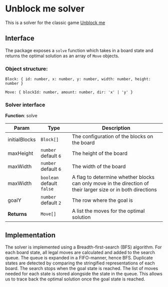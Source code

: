 # Unblock me solver

This is a solver for the classic game [Unblock me](https://play.google.com/store/apps/details?id=com.kiragames.unblockmefree&hl=en&gl=US)

## Interface

The package exposes a `solve` function which takes in a board state and returns the optimal solution as an array of `Move` objects.

### Object structure: 

`Block: { id: number, x: number, y: number, width: number, height: number }`

`Move: { blockId: number, amount: number, dir: 'x' | 'y' }`

### Solver interface

**Function**: solve

| Param          | Type                       | Description                                  |
| -------------- | -------------------------- | -------------------------------------------- |
| initialBlocks  | `Block[]`                  | The configuration of the blocks on the board |
| maxHeight      | `number` default `6`       | The height of the board                      |
| maxWidth       | `number` default `6`       | The width of the board                       |
| maxWidth       | `boolean` default `false`  | A flag to determine whether blocks can only move in the direction of their larger size or in both directions                                         |
| goalY          | `number` default `2`       | The row where the goal is                    |
| **Returns**    | `Move[]`                   | A list the moves for the optimal solution    |

## Implementation

The solver is implemented using a Breadth-first-search (BFS) algorithm. For each board state, all legal moves are calculated and added to the search queue. The queue is expanded in a FIFO-manner, hence BFS. Duplicate states are detected by comparing the stringified representations of each board. The search stops when the goal state is reached. The list of moves needed for each state is stored alongside the state in the queue. This allows us to trace back the optimal solution once the goal state is reached.
